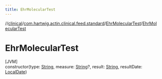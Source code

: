 ```yaml
---
title: EhrMolecularTest
---
```

//[clinical](../../../index.html)/[com.hartwig.actin.clinical.feed.standard](../index.html)/[EhrMolecularTest](index.html)/[EhrMolecularTest](-ehr-molecular-test.html)



# EhrMolecularTest



[JVM]\
constructor(type: [String](https://kotlinlang.org/api/latest/jvm/stdlib/kotlin/-string/index.html), measure: [String](https://kotlinlang.org/api/latest/jvm/stdlib/kotlin/-string/index.html)?, result: [String](https://kotlinlang.org/api/latest/jvm/stdlib/kotlin/-string/index.html), resultDate: [LocalDate](https://docs.oracle.com/javase/8/docs/api/java/time/LocalDate.html))




